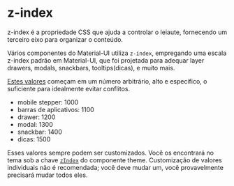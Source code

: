 # z-index

<p class="description">z-index é a propriedade CSS que ajuda a controlar o leiaute, fornecendo um terceiro eixo para organizar o conteúdo.</p>

Vários componentes do Material-UI utiliza `z-index`, empregando uma escala z-index padrão em Material-UI, que foi projetada para adequar layer drawers, modals, snackbars, tooltips(dicas), e muito mais.

[Estes valores](https://github.com/mui-org/material-ui/blob/master/packages/material-ui/src/styles/zIndex.js) começam em um número arbitrário, alto e específico, o suficiente para idealmente evitar conflitos.

- mobile stepper: 1000
- barras de aplicativos: 1100
- drawer: 1200
- modal: 1300
- snackbar: 1400
- dicas: 1500

Esses valores sempre podem ser customizados. Você os encontrará no tema sob a chave [`zIndex`](/customization/default-theme/?expend-path=$.zIndex) do componente theme. Customização de valores individuais não é recomendada; você deve mudar um, você provavelmente precisará mudar todos eles.